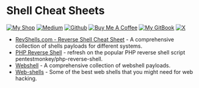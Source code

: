 # Shell Cheat Sheets

[![My Shop](https://img.shields.io/badge/My%20Shop-verylazytech-%23FFDD00?style=flat&logo=buy-me-a-coffee&logoColor=yellow)](https://buymeacoffee.com/verylazytech/extras)
[![Medium](https://img.shields.io/badge/Medium-%40verylazytech-%231572B6?style=flat&logo=medium&logoColor=white)](https://medium.com/@verylazytech)
[![Github](https://img.shields.io/badge/Github-verylazytech-%23181717?style=flat&logo=github&logoColor=white)](https://github.com/verylazytech)
[![Buy Me A Coffee](https://img.shields.io/badge/Buy%20Me%20A%20Coffee-verylazytech-%23FFDD00?style=flat&logo=buy-me-a-coffee&logoColor=yellow)](https://buymeacoffee.com/verylazytech)
[![My GitBook](https://img.shields.io/badge/My%20GitBook-VeryLazyTech-%23FFDD00?style=flat&logo=gitbook&logoColor=white)](https://www.verylazytech.com)
[![X](https://img.shields.io/twitter/url?url=https%3A%2F%2Fx.com%2Fverylazytech)](https://x.com/verylazytech)


- [RevShells.com - Reverse Shell Cheat Sheet](https://www.revshells.com/) - A comprehensive collection of shells payloads for different systems.  
- [PHP Reverse Shell](https://github.com/ivan-sincek/php-reverse-shell) - refresh on the popular PHP reverse shell script pentestmonkey/php-reverse-shell.
- [Webshell](https://github.com/tennc/webshell) - A comprehensive collection of webshell payloads.
- [Web-shells](https://github.com/TheBinitGhimire/Web-Shells) - Some of the best web shells that you might need for web hacking.



